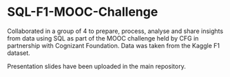 # SQL-F1-MOOC-Challenge

Collaborated in a group of 4 to prepare, process, analyse and share insights from data using SQL as part of the MOOC challenge held by CFG in partnership with Cognizant Foundation. Data was taken from the Kaggle F1 dataset.

Presentation slides have been uploaded in the main repository.
